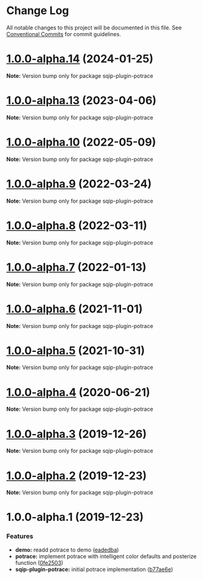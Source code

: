 # Change Log

All notable changes to this project will be documented in this file.
See [Conventional Commits](https://conventionalcommits.org) for commit guidelines.

# [1.0.0-alpha.14](https://github.com/axe312ger/sqip/compare/sqip-plugin-potrace@1.0.0-alpha.13...sqip-plugin-potrace@1.0.0-alpha.14) (2024-01-25)

**Note:** Version bump only for package sqip-plugin-potrace





# [1.0.0-alpha.13](https://github.com/axe312ger/sqip/compare/sqip-plugin-potrace@1.0.0-alpha.12...sqip-plugin-potrace@1.0.0-alpha.13) (2023-04-06)

**Note:** Version bump only for package sqip-plugin-potrace





# [1.0.0-alpha.10](https://github.com/axe312ger/sqip/compare/sqip-plugin-potrace@1.0.0-alpha.9...sqip-plugin-potrace@1.0.0-alpha.10) (2022-05-09)

**Note:** Version bump only for package sqip-plugin-potrace





# [1.0.0-alpha.9](https://github.com/axe312ger/sqip/compare/sqip-plugin-potrace@1.0.0-alpha.8...sqip-plugin-potrace@1.0.0-alpha.9) (2022-03-24)

**Note:** Version bump only for package sqip-plugin-potrace





# [1.0.0-alpha.8](https://github.com/axe312ger/sqip/compare/sqip-plugin-potrace@1.0.0-alpha.7...sqip-plugin-potrace@1.0.0-alpha.8) (2022-03-11)

**Note:** Version bump only for package sqip-plugin-potrace





# [1.0.0-alpha.7](https://github.com/axe312ger/sqip/compare/sqip-plugin-potrace@1.0.0-alpha.6...sqip-plugin-potrace@1.0.0-alpha.7) (2022-01-13)

**Note:** Version bump only for package sqip-plugin-potrace





# [1.0.0-alpha.6](https://github.com/axe312ger/sqip/compare/sqip-plugin-potrace@1.0.0-alpha.5...sqip-plugin-potrace@1.0.0-alpha.6) (2021-11-01)

**Note:** Version bump only for package sqip-plugin-potrace





# [1.0.0-alpha.5](https://github.com/axe312ger/sqip/compare/sqip-plugin-potrace@1.0.0-alpha.4...sqip-plugin-potrace@1.0.0-alpha.5) (2021-10-31)

**Note:** Version bump only for package sqip-plugin-potrace





# [1.0.0-alpha.4](https://github.com/axe312ger/sqip/compare/sqip-plugin-potrace@1.0.0-alpha.3...sqip-plugin-potrace@1.0.0-alpha.4) (2020-06-21)

**Note:** Version bump only for package sqip-plugin-potrace





# [1.0.0-alpha.3](https://github.com/axe312ger/sqip/compare/sqip-plugin-potrace@1.0.0-alpha.2...sqip-plugin-potrace@1.0.0-alpha.3) (2019-12-26)

**Note:** Version bump only for package sqip-plugin-potrace





# [1.0.0-alpha.2](https://github.com/axe312ger/sqip/compare/sqip-plugin-potrace@1.0.0-alpha.1...sqip-plugin-potrace@1.0.0-alpha.2) (2019-12-23)

**Note:** Version bump only for package sqip-plugin-potrace





# 1.0.0-alpha.1 (2019-12-23)


### Features

* **demo:** readd potrace to demo ([eadedba](https://github.com/axe312ger/sqip/commit/eadedba126ad750b2f02e5b3b37d008e605de505))
* **potrace:** implement potrace with intelligent color defaults and posterize function ([0fe2503](https://github.com/axe312ger/sqip/commit/0fe2503c92486b07a01382638ac92b475dead67d))
* **sqip-plugin-potrace:** initial potrace implementation ([b77ae6e](https://github.com/axe312ger/sqip/commit/b77ae6e4df43ba8bdc4aaa64f854b850f4dd4ade))
